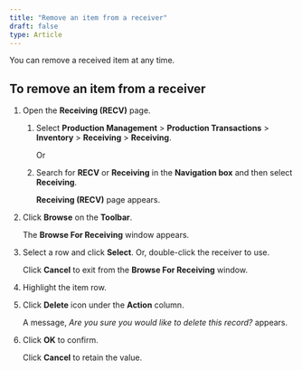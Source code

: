 ```yaml
---
title: "Remove an item from a receiver"
draft: false
type: Article
---
```


You can remove a received item at any time.

## To remove an item from a receiver

1. Open the **Receiving (RECV)** page.

   1. Select **Production Management** > **Production Transactions** > **Inventory** > **Receiving** > **Receiving**.

        Or

    2. Search for **RECV** or **Receiving** in the **Navigation box** and then select **Receiving**.

        **Receiving (RECV)** page appears.

2. Click **Browse** on the **Toolbar**.

    The **Browse For Receiving** window appears.

3. Select a row and click **Select**. Or, double-click the receiver to use.

    Click **Cancel** to exit from the **Browse For Receiving** window.

4. Highlight the item row.

5. Click **Delete** icon under the **Action** column.

    A message, *Are you sure you would like to delete this record?* appears.

6. Click **OK** to confirm.

    Click **Cancel** to retain the value.

​